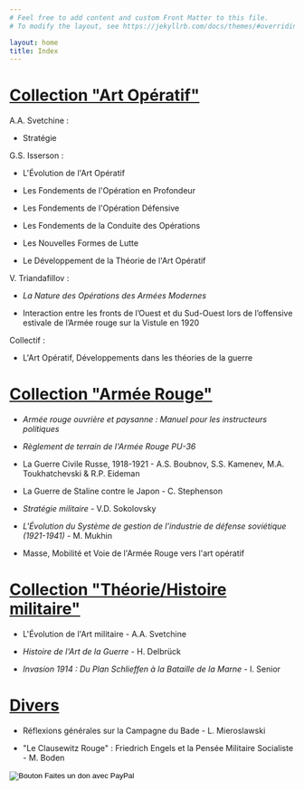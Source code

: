 ```yaml
---
# Feel free to add content and custom Front Matter to this file.
# To modify the layout, see https://jekyllrb.com/docs/themes/#overriding-theme-defaults

layout: home
title: Index
---
```


# [Collection "Art Opératif"](artope.md)

A.A. Svetchine :

- Stratégie

G.S. Isserson : 

- L'Évolution de l'Art Opératif

- Les Fondements de l'Opération en Profondeur

- Les Fondements de l'Opération Défensive

- Les Fondements de la Conduite des Opérations

- Les Nouvelles Formes de Lutte

- Le Développement de la Théorie de l'Art Opératif

V. Triandafillov :

- *La Nature des Opérations des Armées Modernes*

- Interaction entre les fronts de l’Ouest et du Sud-Ouest lors de l’offensive estivale de l’Armée rouge sur la Vistule en 1920

Collectif :

- L'Art Opératif, Développements dans les théories de la guerre
 
    
# [Collection "Armée Rouge"](armeerouge.md)

- *Armée rouge ouvrière et paysanne : Manuel pour les instructeurs politiques*

- *Règlement de terrain de l'Armée Rouge PU-36*

- La Guerre Civile Russe, 1918-1921 - A.S. Boubnov, S.S. Kamenev, M.A. Toukhatchevski & R.P. Eideman

- La Guerre de Staline contre le Japon - C. Stephenson

- *Stratégie militaire* - V.D. Sokolovsky

- *L'Évolution du Système de gestion de l'industrie de défense soviétique (1921-1941)* - M. Mukhin

- Masse, Mobilité et Voie de l'Armée Rouge vers l'art opératif

# [Collection "Théorie/Histoire militaire"](milhist.md)

- L'Évolution de l'Art militaire - A.A. Svetchine

- *Histoire de l'Art de la Guerre* - H. Delbrück

- *Invasion 1914 : Du Plan Schlieffen à la Bataille de la Marne* - I. Senior

# [Divers](divers.md)

- Réflexions générales sur la Campagne du Bade - L. Mieroslawski

- "Le Clausewitz Rouge" : Friedrich Engels et la Pensée Militaire Socialiste - M. Boden



  


<form action="https://www.paypal.com/donate" method="post" target="_top">
<input type="hidden" name="hosted_button_id" value="7BQWB7YHVL4YE" />
<input type="image" src="https://www.paypalobjects.com/fr_FR/FR/i/btn/btn_donate_LG.gif" border="0" name="submit" title="PayPal - The safer, easier way to pay online!" alt="Bouton Faites un don avec PayPal" />
<img alt="" border="0" src="https://www.paypal.com/fr_FR/i/scr/pixel.gif" width="1" height="1" />
</form>



